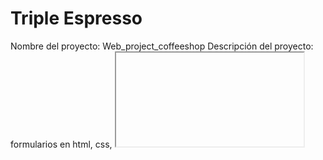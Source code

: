 # Triple Espresso

Nombre del proyecto: Web_project_coffeeshop
Descripción del proyecto: formularios en html, css, <iframe>, estructura de archivos plana de BEM, importarción de archivos a index.css
Planes de mejora del proyecto: Le sacaría la sección de recetas que son solamente videos de youtube y le pondría como animación un video que se pueda visualizar directamente en la página de alguien de la cafetería preparando café.
